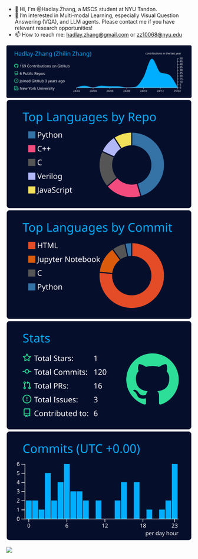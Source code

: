 - 👋 Hi, I'm @Hadlay.Zhang, a MSCS student at NYU Tandon.
- 📘 I’m interested in Multi-modal Learning, especially Visual Question Answering (VQA), and LLM agents. Please contact me if you have relevant research opportunities!
- 📫 How to reach me: hadlay.zhang@gmail.com or zz10068@nyu.edu

[![](https://raw.githubusercontent.com/Hadlay-Zhang/Hadlay-Zhang/main/profile-summary-card-output/algolia/0-profile-details.svg)](https://github.com/vn7n24fzkq/github-profile-summary-cards)
[![](https://raw.githubusercontent.com/Hadlay-Zhang/Hadlay-Zhang/main/profile-summary-card-output/algolia/1-repos-per-language.svg)](https://github.com/vn7n24fzkq/github-profile-summary-cards) [![](https://raw.githubusercontent.com/Hadlay-Zhang/Hadlay-Zhang/main/profile-summary-card-output/algolia/2-most-commit-language.svg)](https://github.com/vn7n24fzkq/github-profile-summary-cards)
[![](https://raw.githubusercontent.com/Hadlay-Zhang/Hadlay-Zhang/main/profile-summary-card-output/algolia/3-stats.svg)](https://github.com/vn7n24fzkq/github-profile-summary-cards) [![](https://raw.githubusercontent.com/Hadlay-Zhang/Hadlay-Zhang/main/profile-summary-card-output/algolia/4-productive-time.svg)](https://github.com/vn7n24fzkq/github-profile-summary-cards)

![](https://komarev.com/ghpvc/?username=Hadlay-Zhang&style=for-the-badge)
<!-- 
- 🎓 I will be joining NYU Tandon MSCS as a graduate student in Fall 2024.
- 🏢 I'm currently working as an R&D Intern at @Momenta in Shanghai
-->

<!--
**Hadlay-Zhang/Hadlay-Zhang** is a ✨ _special_ ✨ repository because its `README.md` (this file) appears on your GitHub profile.

Here are some ideas to get you started:

- 🔭 I’m currently working on ...
- 🌱 I’m currently learning ...
- 👯 I’m looking to collaborate on ...
- 🤔 I’m looking for help with ...
- 💬 Ask me about ...

- ⚡ Fun fact: ...
-->
